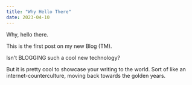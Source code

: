 ```yaml
---
title: "Why Hello There"
date: 2023-04-10
---
```


Why, hello there.

This is the first post on my new Blog (TM). 

Isn't BLOGGING such a cool new technology? 

But it is pretty cool to showcase your writing to the world. Sort of like an internet-counterculture, moving back towards the golden years.
